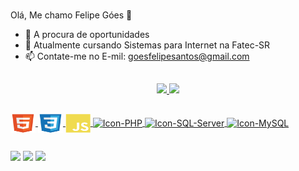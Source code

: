 ### 
Olá, Me chamo Felipe Góes 👋

- 🔭 A procura de oportunidades
- 🌱 Atualmente cursando Sistemas para Internet na Fatec-SR
- 📫 Contate-me no E-mil: goesfelipesantos@gmail.com

##

<div align="center">
  <a href="https://github.com/ffelipegoes">
  <img height="180em" widht="45%" src="https://github-readme-stats.vercel.app/api?username=ffelipegoes&show_icons=false&theme=dark&include_all_commits=true&count_private=true"/>
  <img height="180em" widht="45%" src="https://github-readme-stats.vercel.app/api/top-langs/?username=ffelipegoes&layout=compact&langs_count=7&theme=dark"/>
</div>

##
  <img align="center" alt="Icon-HTML" height="30" width="40" src="https://raw.githubusercontent.com/devicons/devicon/master/icons/html5/html5-original.svg">
  <img align="center" alt="Icon-CSS" height="30" width="40" src="https://raw.githubusercontent.com/devicons/devicon/master/icons/css3/css3-original.svg">
  <img align="center" alt="Icon-Js" height="30" width="40" src="https://raw.githubusercontent.com/devicons/devicon/master/icons/javascript/javascript-plain.svg">
  <img align="center" alt="Icon-PHP" height="30" width="40" src="https://cdn.jsdelivr.net/gh/devicons/devicon/icons/php/php-original.svg" />
  <img align="center" alt="Icon-SQL-Server" height="30" width="40" src="https://cdn.jsdelivr.net/gh/devicons/devicon/icons/microsoftsqlserver/microsoftsqlserver-plain.svg" />
  <img align="center" alt="Icon-MySQL" height="30" width="40" src="https://cdn.jsdelivr.net/gh/devicons/devicon/icons/mysql/mysql-original-wordmark.svg" />
         
##
          
  <div> 
 <a href="https://instagram.com/goeszao" target="_blank"><img src="https://img.shields.io/badge/-Instagram-%23E4405F?style=for-the-badge&logo=instagram&logoColor=white" target="_blank"></a>
  <a href = "mailto:goesfelipesantos@gmail.com"><img src="https://img.shields.io/badge/-Gmail-%23333?style=for-the-badge&logo=gmail&logoColor=white" target="_blank"></a>
  <a href="https://www.linkedin.com/in/fgsfelipe" target="_blank"><img src="https://img.shields.io/badge/-LinkedIn-%230077B5?style=for-the-badge&logo=linkedin&logoColor=white" target="_blank"></a> 
 
</div>
           
          
